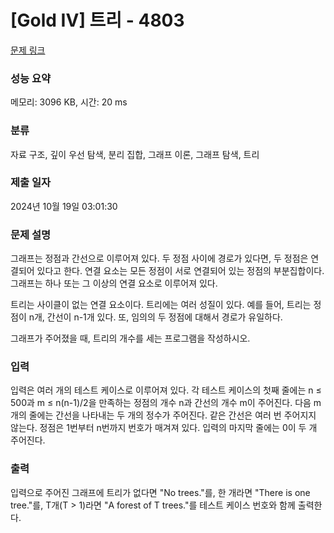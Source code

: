 # [Gold IV] 트리 - 4803 

[문제 링크](https://www.acmicpc.net/problem/4803) 

### 성능 요약

메모리: 3096 KB, 시간: 20 ms

### 분류

자료 구조, 깊이 우선 탐색, 분리 집합, 그래프 이론, 그래프 탐색, 트리

### 제출 일자

2024년 10월 19일 03:01:30

### 문제 설명

<p>그래프는 정점과 간선으로 이루어져 있다. 두 정점 사이에 경로가 있다면, 두 정점은 연결되어 있다고 한다. 연결 요소는 모든 정점이 서로 연결되어 있는 정점의 부분집합이다. 그래프는 하나 또는 그 이상의 연결 요소로 이루어져 있다.</p>

<p>트리는 사이클이 없는 연결 요소이다. 트리에는 여러 성질이 있다. 예를 들어, 트리는 정점이 n개, 간선이 n-1개 있다. 또, 임의의 두 정점에 대해서 경로가 유일하다.</p>

<p>그래프가 주어졌을 때, 트리의 개수를 세는 프로그램을 작성하시오.</p>

### 입력 

 <p>입력은 여러 개의 테스트 케이스로 이루어져 있다. 각 테스트 케이스의 첫째 줄에는 n ≤ 500과 m ≤ n(n-1)/2을 만족하는 정점의 개수 n과 간선의 개수 m이 주어진다. 다음 m개의 줄에는 간선을 나타내는 두 개의 정수가 주어진다. 같은 간선은 여러 번 주어지지 않는다. 정점은 1번부터 n번까지 번호가 매겨져 있다. 입력의 마지막 줄에는 0이 두 개 주어진다.</p>

### 출력 

 <p>입력으로 주어진 그래프에 트리가 없다면 "No trees."를, 한 개라면 "There is one tree."를, T개(T > 1)라면 "A forest of T trees."를 테스트 케이스 번호와 함께 출력한다.</p>

